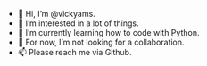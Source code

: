 - 👋 Hi, I’m @vickyams.
- 👀 I’m interested in a lot of things.
- 🌱 I’m currently learning how to code with Python.
- 💞️ For now, I’m not looking for a collaboration.
- 📫 Please reach me via Github.

<!---
vickyams/vickyams is a ✨ special ✨ repository because its `README.md` (this file) appears on your GitHub profile.
You can click the Preview link to take a look at your changes.
--->
